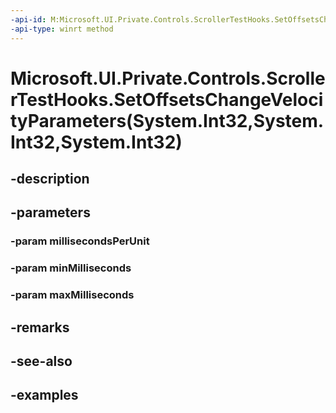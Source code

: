 ```yaml
---
-api-id: M:Microsoft.UI.Private.Controls.ScrollerTestHooks.SetOffsetsChangeVelocityParameters(System.Int32,System.Int32,System.Int32)
-api-type: winrt method
---
```


# Microsoft.UI.Private.Controls.ScrollerTestHooks.SetOffsetsChangeVelocityParameters(System.Int32,System.Int32,System.Int32)

<!--
public static void SetOffsetsChangeVelocityParameters (int millisecondsPerUnit, int minMilliseconds, int maxMilliseconds);
-->


## -description

## -parameters

### -param millisecondsPerUnit

### -param minMilliseconds

### -param maxMilliseconds

## -remarks

## -see-also

## -examples


